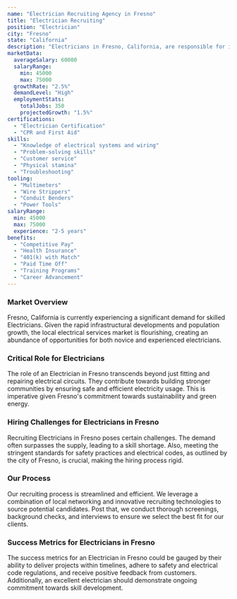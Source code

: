 ```yaml
---
name: "Electrician Recruiting Agency in Fresno"
title: "Electrician Recruiting"
position: "Electrician"
city: "Fresno"
state: "California"
description: "Electricians in Fresno, California, are responsible for installing, maintaining and repairing electrical wiring, equipment and fixtures."
marketData:
  averageSalary: 60000
  salaryRange:
    min: 45000
    max: 75000
  growthRate: "2.5%"
  demandLevel: "High"
  employmentStats:
    totalJobs: 350
    projectedGrowth: "1.5%"
certifications:
  - "Electrician Certification"
  - "CPR and First Aid"
skills:
  - "Knowledge of electrical systems and wiring"
  - "Problem-solving skills"
  - "Customer service"
  - "Physical stamina"
  - "Troubleshooting"
tooling:
  - "Multimeters"
  - "Wire Strippers"
  - "Conduit Benders"
  - "Power Tools"
salaryRange:
  min: 45000
  max: 75000
  experience: "2-5 years"
benefits:
  - "Competitive Pay"
  - "Health Insurance"
  - "401(k) with Match"
  - "Paid Time Off"
  - "Training Programs"
  - "Career Advancement"
---
```


### Market Overview
Fresno, California is currently experiencing a significant demand for skilled Electricians. Given the rapid infrastructural developments and population growth, the local electrical services market is flourishing, creating an abundance of opportunities for both novice and experienced electricians.

### Critical Role for Electricians
The role of an Electrician in Fresno transcends beyond just fitting and repairing electrical circuits. They contribute towards building stronger communities by ensuring safe and efficient electricity usage. This is imperative given Fresno's commitment towards sustainability and green energy.

### Hiring Challenges for Electricians in Fresno
Recruiting Electricians in Fresno poses certain challenges. The demand often surpasses the supply, leading to a skill shortage. Also, meeting the stringent standards for safety practices and electrical codes, as outlined by the city of Fresno, is crucial, making the hiring process rigid.

### Our Process
Our recruiting process is streamlined and efficient. We leverage a combination of local networking and innovative recruiting technologies to source potential candidates. Post that, we conduct thorough screenings, background checks, and interviews to ensure we select the best fit for our clients.

### Success Metrics for Electricians in Fresno
The success metrics for an Electrician in Fresno could be gauged by their ability to deliver projects within timelines, adhere to safety and electrical code regulations, and receive positive feedback from customers. Additionally, an excellent electrician should demonstrate ongoing commitment towards skill development.
